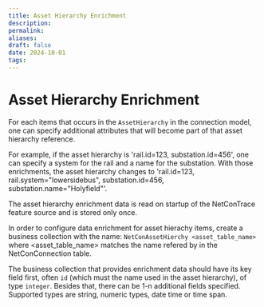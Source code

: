```yaml
---
title: Asset Hierarchy Enrichment
description: 
permalink: 
aliases: 
draft: false
date: 2024-10-01
tags: 
---
```

# Asset Hierarchy Enrichment

For each items that occurs in the `AssetHierarchy` in the connection model, one can specify additional attributes that will become part of that asset hierarchy reference.

For example, if the asset hierarchy is 'rail.id=123, substation.id=456', one can specify a system for the rail and a name for the substation. With those enrichments, the asset hierarchy changes to 'rail.id=123, rail.system="lowersidebus", substation.id=456, substation.name="Holyfield"'.

The asset hierarchy enrichment data is read on startup of the NetConTrace feature source and is stored only once.

In order to configure data enrichment for asset hierachy items, create a business collection with the name: `NetConAssetHierchy <asset_table_name>` where \<asset_table_name> matches the name refered by in the NetConConnection table.

The business collection that provides enrichment data should have its key field first, often `id` (which must the name used in the asset hierarchy), of type `integer`.
Besides that, there can be 1-n additional fields specified. Supported types are string, numeric types, date time or time span.

